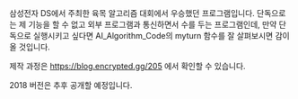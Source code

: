 삼성전자 DS에서 주최한 육목 알고리즘 대회에서 우승했던 프로그램입니다. 단독으로는 제 기능을 할 수 없고 외부 프로그램과 통신하면서 수를 두는 프로그램인데, 만약 단독으로 실행시키고 싶다면 AI_Algorithm_Code의 myturn 함수를 잘 살펴보시면 감이 올 것입니다.

제작 과정은 https://blog.encrypted.gg/205 에서 확인할 수 있습니다.

2018 버전은 추후 공개할 예정입니다.
